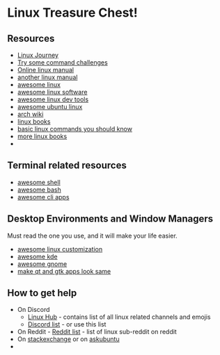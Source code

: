 # Linux Treasure Chest!

## Resources

* [Linux Journey](https://linuxjourney.com/)
* [Try some command challenges](https://cmdchallenge.com)
* [Online linux manual](https://www.explainshell.com)
* [another linux manual](https://www.kernel.org/doc/man-pages/)
* [awesome linux](https://github.com/inputsh/awesome-linux)
* [awesome linux software](https://github.com/luong-komorebi/Awesome-Linux-Software)
* [awesome linux dev tools](https://github.com/madbob/awesome-linux-dev)
* [awesome ubuntu linux](https://github.com/bpearson/Awesome-Ubuntu-Linux)
* [arch wiki](https://wiki.archlinux.org/)
* [linux books](https://github.com/manjunath5496/Linux-Books)
* [basic linux commands you should know](https://github.com/manjunath5496/Important-Linux-Commands-You-Should-Know)
* [more linux books](https://github.com/manjunath5496/What-is-Linux-and-why-is-it-so-popular)
*

## Terminal related resources

* [awesome shell](https://github.com/alebcay/awesome-shell)
* [awesome bash](https://github.com/awesome-lists/awesome-bash)
* [awesome cli apps](https://github.com/agarrharr/awesome-cli-apps)

## Desktop Environments and Window Managers

Must read the one you use, and it will make your life easier.

* [awesome linux customization](https://github.com/myugan/awesome-linux-customization)
* [awesome kde](https://github.com/francoism90/awesome-kde)
* [awesome gnome](https://github.com/Kazhnuz/awesome-gnome)
* [make qt and gtk apps look same](https://wiki.archlinux.org/index.php/Uniform_look_for_Qt_and_GTK_applications)

## How to get help

* On Discord
  * [Linux Hub](https://discord.gg/8MdKWGn) - contains list of all linux related channels and emojis
  * [Discord list](./discord.md) - or use this list
* On Reddit - [Reddit list](./reddit.md) - list of linux sub-reddit on reddit
* On [stackexchange](https://unix.stackexchange.com/) or on [askubuntu](https://askubuntu.com/)
*